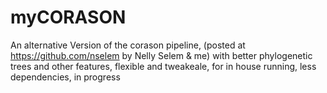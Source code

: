 # myCORASON
An alternative Version of the corason pipeline, (posted at https://github.com/nselem by Nelly Selem & me)  with better phylogenetic trees and other features, flexible and tweakeale, for in house running, less dependencies, in progress
